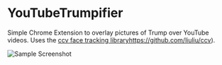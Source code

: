 # YouTubeTrumpifier

Simple Chrome Extension to overlay pictures of Trump over YouTube videos. Uses the [ccv face tracking library](https://www.google.com)https://github.com/liuliu/ccv).

![Sample Screenshot](https://s32.postimg.org/smxbe093p/Screenshot_from_2016_07_23_20_09_17.png "Even Gangnam Style isn't safe from Trump!")
